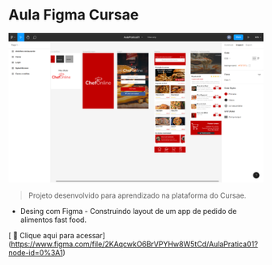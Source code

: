 # Aula Figma Cursae

![preview](./.github/preview.png)

> Projeto desenvolvido para aprendizado na plataforma do Cursae. 

* Desing com Figma - Construindo layout de um app de pedido de alimentos fast food. 


[ 📎 Clique aqui para acessar] (https://www.figma.com/file/2KAqcwkO6BrVPYHw8W5tCd/AulaPratica01?node-id=0%3A1)

